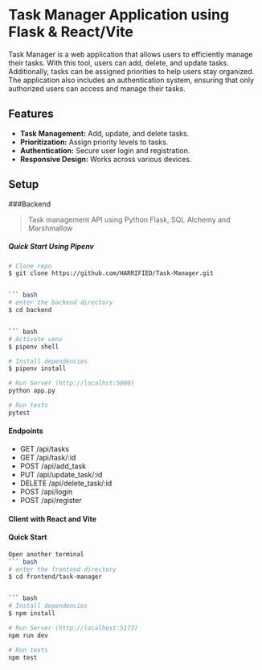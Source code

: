 # Task Manager Application using Flask & React/Vite

Task Manager is a web application that allows users to efficiently manage their tasks. With this tool, users can add, delete, and update tasks. Additionally, tasks can be assigned priorities to help users stay organized. The application also includes an authentication system, ensuring that only authorized users can access and manage their tasks.

## Features

- **Task Management:** Add, update, and delete tasks.
- **Prioritization:** Assign priority levels to tasks.
- **Authentication:** Secure user login and registration.
- **Responsive Design:** Works across various devices.

## Setup

###Backend 
> Task management API using Python Flask, SQL Alchemy and Marshmallow

##### Quick Start Using Pipenv


``` bash
# Clone repo
$ git clone https://github.com/HARRIFIED/Task-Manager.git


``` bash
# enter the backend directory
$ cd backend


``` bash
# Activate venv
$ pipenv shell

# Install dependencies
$ pipenv install

# Run Server (http://localhst:5000)
python app.py

# Run tests
pytest
```


#### Endpoints

* GET     /api/tasks
* GET     /api/task/:id
* POST    /api/add_task
* PUT     /api/update_task/:id
* DELETE  /api/delete_task/:id
* POST    /api/login
* POST    /api/register

#### Client with React and Vite

#### Quick Start


``` bash
Open another terminal 
``` bash
# enter the frontend directory
$ cd frontend/task-manager


``` bash
# Install dependencies
$ npm install

# Run Server (http://localhost:5173)
npm run dev

# Run tests
npm test
```
